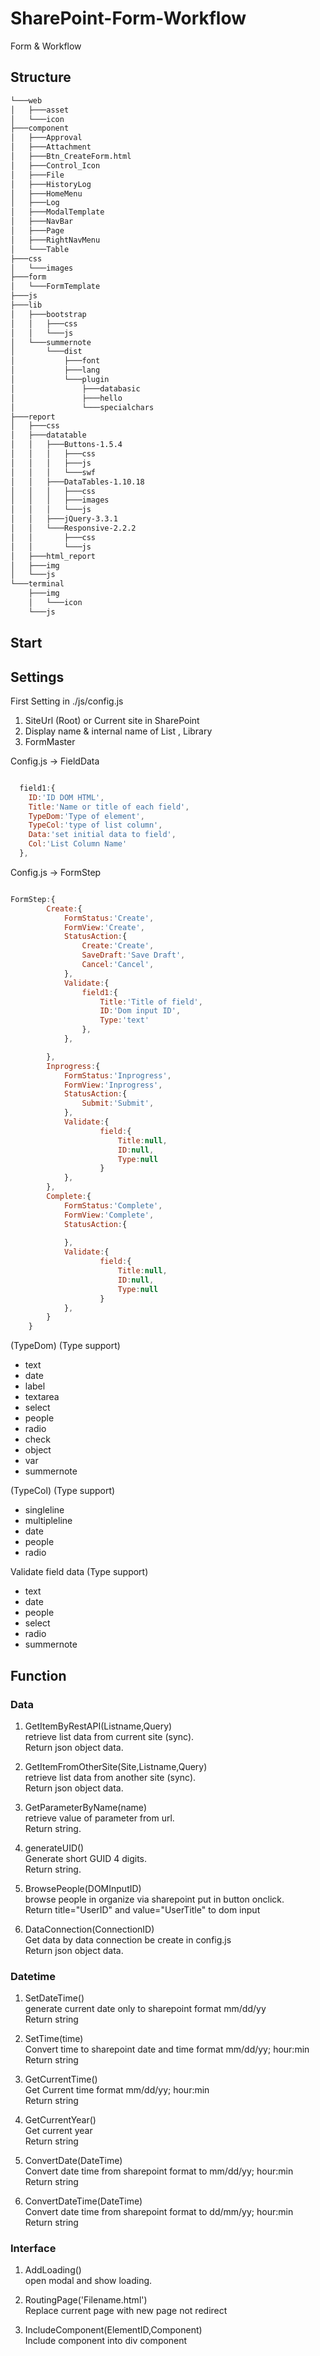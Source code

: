 # SharePoint-Form-Workflow
Form &amp; Workflow

## Structure
``` bash
└───web
│   ├───asset
│   └───icon
├───component
│   ├───Approval
│   ├───Attachment
│   ├───Btn_CreateForm.html
│   ├───Control_Icon
│   ├───File
│   ├───HistoryLog
│   ├───HomeMenu
│   ├───Log
│   ├───ModalTemplate
│   ├───NavBar
│   ├───Page
│   ├───RightNavMenu
│   └───Table
├───css
│   └───images
├───form
│   └───FormTemplate
├───js
├───lib
│   ├───bootstrap
│   │   ├───css
│   │   └───js
│   └───summernote
│       └───dist
│           ├───font
│           ├───lang
│           └───plugin
│               ├───databasic
│               ├───hello
│               └───specialchars
├───report
│   ├───css
│   ├───datatable
│   │   ├───Buttons-1.5.4
│   │   │   ├───css
│   │   │   ├───js
│   │   │   └───swf
│   │   ├───DataTables-1.10.18
│   │   │   ├───css
│   │   │   ├───images
│   │   │   └───js
│   │   ├───jQuery-3.3.1
│   │   └───Responsive-2.2.2
│   │       ├───css
│   │       └───js
│   ├───html_report
│   ├───img
│   └───js
└───terminal
    ├───img
    │   └───icon
    └───js
```
## Start


## Settings
First Setting in ./js/config.js
1) SiteUrl (Root) or Current site in SharePoint
2) Display name & internal name of List , Library
3) FormMaster

Config.js -> FieldData

``` javascript

  field1:{
    ID:'ID DOM HTML',
    Title:'Name or title of each field',
    TypeDom:'Type of element',
    TypeCol:'type of list column',
    Data:'set initial data to field',
    Col:'List Column Name'
  },

```

Config.js -> FormStep

``` javascript

FormStep:{
        Create:{
            FormStatus:'Create',
            FormView:'Create',
            StatusAction:{
                Create:'Create',
                SaveDraft:'Save Draft',
                Cancel:'Cancel',
            },
            Validate:{
                field1:{
                    Title:'Title of field',
                    ID:'Dom input ID',
                    Type:'text'
                },        
            },

        },
        Inprogress:{
            FormStatus:'Inprogress',
            FormView:'Inprogress',
            StatusAction:{
                Submit:'Submit',
            },
            Validate:{
                    field:{
                        Title:null,
                        ID:null,
                        Type:null
                    }
            },
        },
        Complete:{
            FormStatus:'Complete',
            FormView:'Complete',
            StatusAction:{
                
            },
            Validate:{
                    field:{
                        Title:null,
                        ID:null,
                        Type:null
                    }
            },
        }   
    }
```

(TypeDom) (Type support)          
  - text               
  - date              
  - label              
  - textarea          
  - select            
  - people
  - radio
  - check
  - object
  - var
  - summernote

(TypeCol) (Type support)
  - singleline
  - multipleline
  - date
  - people
  - radio

Validate field data (Type support)
- text 
- date
- people
- select
- radio
- summernote

## Function 

### Data

1) GetItemByRestAPI(Listname,Query)<br/>
    retrieve list data from current site (sync).<br/>
    Return json object data.<br/>

2) GetItemFromOtherSite(Site,Listname,Query)<br/>
    retrieve list data from another site (sync).<br/>
    Return  json object data.<br/>

3)  GetParameterByName(name)<br/>
    retrieve value of parameter from url.<br/>
    Return string.<br/>

4)  generateUID()<br/>
    Generate short GUID 4 digits.<br/>
    Return string.<br/>

5)  BrowsePeople(DOMInputID)<br/>
    browse people in organize via sharepoint put in button onclick.<br/>
    Return title="UserID" and value="UserTitle" to dom input<br/>

6)  DataConnection(ConnectionID)<br/>
    Get data by data connection be create in config.js<br/>
    Return json object data.<br/>

### Datetime

1)  SetDateTime()<br/>
    generate current date only to sharepoint format mm/dd/yy<br/>
    Return string<br/>

2)  SetTime(time)<br/>
    Convert time to sharepoint date and time format mm/dd/yy; hour:min<br/>
    Return string<br/>

3)  GetCurrentTime()<br/>
    Get Current time format mm/dd/yy; hour:min<br/>
    Return string<br/>

4)  GetCurrentYear()<br/>
    Get current year<br/>
    Return string<br/>

5)  ConvertDate(DateTime)<br/>
    Convert date time from sharepoint format to mm/dd/yy; hour:min<br/>
    Return string<br/>

6)  ConvertDateTime(DateTime)<br/>
    Convert date time from sharepoint format to dd/mm/yy; hour:min<br/>
    Return string<br/>



### Interface

1) AddLoading()<br/>
   open modal and show loading.<br/>

2) RoutingPage('Filename.html')<br/>
   Replace current page with new page not redirect<br/>

3) IncludeComponent(ElementID,Component)<br/>
   Include component into div component<br/>